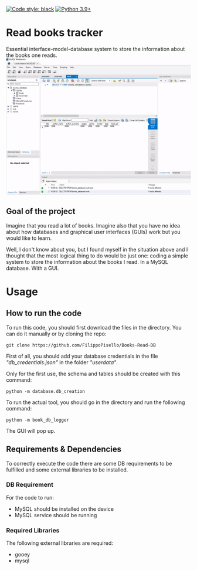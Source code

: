 [![Code style: black](https://img.shields.io/badge/code%20style-black-000000.svg)](https://github.com/psf/black)
[![Python 3.9+](https://img.shields.io/badge/python-3.9+-blue.svg)](https://www.python.org/downloads/release/python-390/)
# Read books tracker
Essential interface-model-database system to store the information about the books one reads.
![](docs_materials/demo.gif)
## Goal of the project
Imagine that you read a lot of books. Imagine also that you have no idea about how databases and graphical user interfaces (GUIs) work but you would like to learn.

Well, I don't know about you, but I found myself in the situation above and I thought that the most logical thing to do would be just one: coding a simple system to store the information about the books I read. In a MySQL database. With a GUI.

# Usage
## How to run the code
To run this code, you should first download the files in the directory. You can do it manually or by cloning the repo:
```console
git clone https://github.com/FilippoPisello/Books-Read-DB
```
First of all, you should add your database credentials in the file *"db_credentials.json"* in the folder *"userdata"*.

Only for the first use, the schema and tables should be created with this command:
```console
python -m database.db_creation
```
To run the actual tool, you should go in the directory and run the following command:
```console
python -m book_db_logger
```
The GUI will pop up.

## Requirements & Dependencies
To correctly execute the code there are some DB requirements to be fulfilled and some external libraries to be installed.
### DB Requirement
For the code to run:
- MySQL should be installed on the device
- MySQL service should be running
### Required Libraries
The following external libraries are required:
- gooey
- mysql
